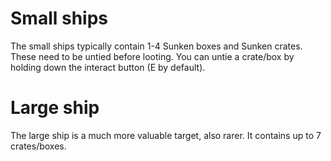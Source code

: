 # Small ships

The small ships typically contain 1-4 Sunken boxes and Sunken crates. These need to be untied before looting. You can untie a crate/box by holding down the interact button (E by default).
# Large ship

The large ship is a much more valuable target, also rarer. It contains up to 7 crates/boxes.
